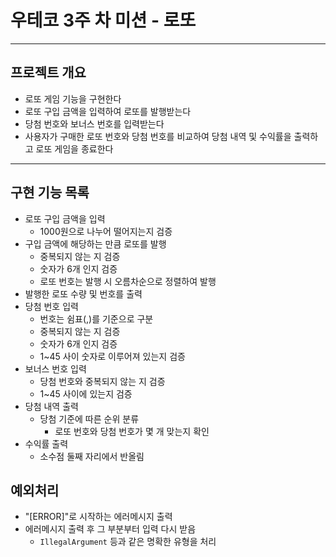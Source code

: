 # 우테코 3주 차 미션 - 로또

---

## 프로젝트 개요

- 로또 게임 기능을 구현한다
- 로또 구입 금액을 입력하여 로또를 발행받는다
- 당첨 번호와 보너스 번호를 입력받는다
- 사용자가 구매한 로또 번호와 당첨 번호를 비교하여 당첨 내역 및 수익률을 출력하고 로또 게임을 종료한다

--- 

## 구현 기능 목록

- 로또 구입 금액을 입력
    - 1000원으로 나누어 떨어지는지 검증
- 구입 금액에 해당하는 만큼 로또를 발행
    - 중복되지 않는 지 검증
    - 숫자가 6개 인지 검증
    - 로또 번호는 발행 시 오름차순으로 정렬하여 발행
- 발행한 로또 수량 및 번호를 출력
- 당첨 번호 입력
    - 번호는 쉼표(,)를 기준으로 구분
    - 중복되지 않는 지 검증
    - 숫자가 6개 인지 검증
    - 1~45 사이 숫자로 이루어져 있는지 검증
- 보너스 번호 입력
    - 당첨 번호와 중복되지 않는 지 검증
    - 1~45 사이에 있는지 검증
- 당첨 내역 출력
    - 당첨 기준에 따른 순위 분류
        - 로또 번호와 당첨 번호가 몇 개 맞는지 확인
- 수익률 출력
    - 소수점 둘째 자리에서 반올림

## 예외처리

- "[ERROR]"로 시작하는 에러메시지 출력
- 에러메시지 출력 후 그 부분부터 입력 다시 받음
    - `IllegalArgument` 등과 같은 명확한 유형을 처리